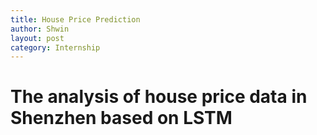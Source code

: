 ```yaml
---
title: House Price Prediction
author: Shwin
layout: post
category: Internship
---
```


# The analysis of house price data in Shenzhen based on LSTM
